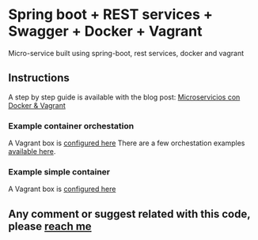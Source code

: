 # Spring boot + REST services + Swagger + Docker + Vagrant
Micro-service built using spring-boot, rest services, docker and vagrant

## Instructions
A step by step guide is available with the blog post: [Microservicios con Docker & Vagrant](http://jpolivo.github.io/devops/2018/04/03/microservicios-containers.html)

### Example container orchestation 
A Vagrant box is [configured here](./host/Vagrantfile)
There are a few orchestation examples [available here](./docker_data/). 


### Example simple container  
A Vagrant box is [configured here](Vagrantfile)

## Any comment or suggest related with this code, please [reach me](https://twitter.com/jp_olivo)
